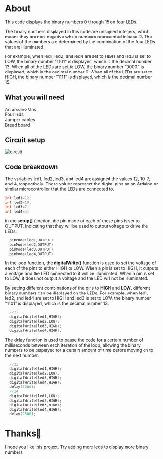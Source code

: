 # About
This code displays the binary numbers 0 through 15 on four LEDs.

The binary numbers displayed in this code are unsigned integers, which means they are non-negative whole numbers represented in base-2. The values of the numbers are determined by the combination of the four LEDs that are illuminated.


For example, when led1, led2, and led4 are set to HIGH and led3 is set to LOW, the binary number "1101" is displayed, which is the decimal number 13. When all of the LEDs are set to LOW, the binary number "0000" is displayed, which is the decimal number 0. When all of the LEDs are set to HIGH, the binary number "1111" is displayed, which is the decimal number 15.

## What you will need

An arduino Uno\
Four leds \
Jumper cables \
Bread board

## Circuit setup
<img src="/home/ryantech/Desktop/arduino p/project2binomial/Powerful Bojo-Snicket.png" alt="circuit" title="Optional title">


## Code breakdown

The variables led1, led2, led3, and led4 are assigned the values 12, 10, 7, and 4, respectively. These values represent the digital pins on an Arduino or similar microcontroller that the LEDs are connected to.

```c++
int led1=12;
int led2=10;
int led3=7;
int led4=4;
```
In the **setup()** function, the pin mode of each of these pins is set to OUTPUT, indicating that they will be used to output voltage to drive the LEDs.

```c++
  pinMode(led1,OUTPUT);
  pinMode(led2,OUTPUT);
  pinMode(led3,OUTPUT);
  pinMode(led4,OUTPUT);
```
In the loop function, the **digitalWrite()** function is used to set the voltage of each of the pins to either HIGH or LOW. When a pin is set to HIGH, it outputs a voltage and the LED connected to it will be illuminated. When a pin is set to LOW, it does not output a voltage and the LED will not be illuminated.

By setting different combinations of the pins to **HIGH** and **LOW**, different binary numbers can be displayed on the LEDs. For example, when led1, led2, and led4 are set to HIGH and led3 is set to LOW, the binary number "1101" is displayed, which is the decimal number 13.

```c++
  //13
  digitalWrite(led1,HIGH);
  digitalWrite(led2,LOW);
  digitalWrite(led3,HIGH);
  digitalWrite(led4,HIGH);
```

The delay function is used to pause the code for a certain number of milliseconds between each iteration of the loop, allowing the binary numbers to be displayed for a certain amount of time before moving on to the next number.

```c++
  //13
  digitalWrite(led1,HIGH);
  digitalWrite(led2,LOW);
  digitalWrite(led3,HIGH);
  digitalWrite(led4,HIGH);
  delay(2500);
  //14
  digitalWrite(led1,LOW);
  digitalWrite(led2,HIGH);
  digitalWrite(led3,HIGH);
  digitalWrite(led4,HIGH);
  delay(2500);
```


 # Thanks🤖

 I hope you like this project.
 Try adding more leds to display more binary numbers

